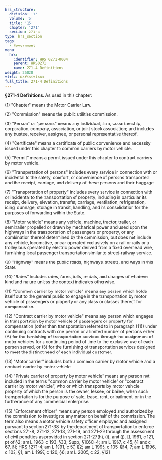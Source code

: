 ```yaml
---
hrs_structure:
  division: '1'
  volume: '5'
  title: '15'
  chapter: '271'
  section: 271-4
type: hrs_section
tags:
  - Government
menu:
  hrs:
    identifier: HRS_0271-0004
    parent: HRS0271
    name: 271-4 Definitions
weight: 25020
title: Definitions
full_title: 271-4 Definitions
---
```

**§271**-**4 Definitions.** As used in this chapter:

(1) "Chapter" means the Motor Carrier Law.

(2) "Commission" means the public utilities commission.

(3) "Person" or "persons" means any individual, firm, copartnership, corporation, company, association, or joint stock association; and includes any trustee, receiver, assignee, or personal representative thereof.

(4) "Certificate" means a certificate of public convenience and necessity issued under this chapter to common carriers by motor vehicle.

(5) "Permit" means a permit issued under this chapter to contract carriers by motor vehicle.

(6) "Transportation of persons" includes every service in connection with or incidental to the safety, comfort, or convenience of persons transported and the receipt, carriage, and delivery of these persons and their baggage.

(7) "Transportation of property" includes every service in connection with or incidental to the transportation of property, including in particular its receipt, delivery, elevation, transfer, carriage, ventilation, refrigeration, icing, dunnage, storage in transit, handling, and its consolidation for the purposes of forwarding within the State.

(8) "Motor vehicle" means any vehicle, machine, tractor, trailer, or semitrailer propelled or drawn by mechanical power and used upon the highways in the transportation of passengers or property, or any combination thereof determined by the commission, but does not include any vehicle, locomotive, or car operated exclusively on a rail or rails or a trolley bus operated by electric power derived from a fixed overhead wire, furnishing local passenger transportation similar to street-railway service.

(9) "Highway" means the public roads, highways, streets, and ways in this State.

(10) "Rates" includes rates, fares, tolls, rentals, and charges of whatever kind and nature unless the context indicates otherwise.

(11) "Common carrier by motor vehicle" means any person which holds itself out to the general public to engage in the transportation by motor vehicle of passengers or property or any class or classes thereof for compensation.

(12) "Contract carrier by motor vehicle" means any person which engages in transportation by motor vehicle of passengers or property for compensation (other than transportation referred to in paragraph (11)) under continuing contracts with one person or a limited number of persons either (A) for the furnishing of transportation services through the assignment of motor vehicles for a continuing period of time to the exclusive use of each person served, or (B) for the furnishing of transportation services designed to meet the distinct need of each individual customer.

(13) "Motor carrier" includes both a common carrier by motor vehicle and a contract carrier by motor vehicle.

(14) "Private carrier of property by motor vehicle" means any person not included in the terms "common carrier by motor vehicle" or "contract carrier by motor vehicle", who or which transports by motor vehicle property of which the person is the owner, lessee, or bailee, when such transportation is for the purpose of sale, lease, rent, or bailment, or in the furtherance of any commercial enterprise.

(15) "Enforcement officer" means any person employed and authorized by the commission to investigate any matter on behalf of the commission. The term also means a motor vehicle safety officer employed and assigned, pursuant to section 271-38, by the department of transportation to enforce sections 271-8, 271-12, 271-13, 271-19, and 271-29 through the assessment of civil penalties as provided in section 271-27(h), (i), and (j). [L 1961, c 121, pt of §2; am L 1963, c 193, §33; Supp, §106C-4; am L 1967, c 45, §1 and c 67, §1; [HRS §271-4](/title-15/chapter-271/section-271-4/); am L 1991, c 57, §2; am L 1995, c 105, §§4, 7; am L 1996, c 102, §1; am L 1997, c 120, §6; am L 2005, c 22, §12]